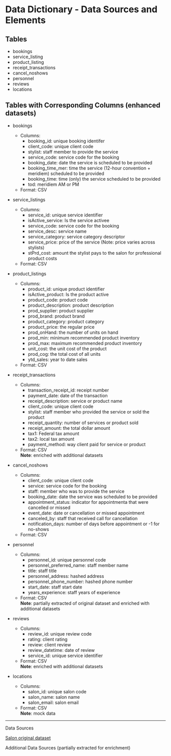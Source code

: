 # Data Dictionary - Data Sources and Elements

## Tables
- bookings
- service_listing
- product_listing
- receipt_transactions
- cancel_noshows
- personnel
- reviews
- locations

## Tables with Corresponding Columns (enhanced datasets)
* bookings 
  - Columns:
     - booking_id: unique booking identifer
     - client_code:	unique client code
     - stylist: staff member to provide the service
     - service_code: service code for the booking
     - booking_date: date the service is scheduled to be provided
     - booking_time_mer: time the service (12-hour convention + meridiem) scheduled to be provided
     - booking_time: time (only) the service scheduled to be provided
     - tod: meridiem AM or PM 
  - Format: CSV  

* service_listings
  - Columns:
     - service_id: unique service identifier	
     - isActive_service: Is the service activee	
     - service_code: service code for the booking	
     - service_desc: service name
     - service_category: service category descriptor	
     - service_price: price of the service (Note: price varies across stylists)
     - stPrd_cost: amount the stylist pays to the salon for professional product costs
  - Format: CSV   

* product_listings
  - Columns:
     - product_id: unique product identifier	
     - isActive_product: Is the product active	
     - product_code: product code 
     - product_description: product description
     - prod_supplier: product supplier
     - prod_brand: product brand	
     - product_category: product category
     - product_price: the regular price
     - prod_onHand: the number of units on hand
     - prod_min: minimum recommended product inventory	
     - prod_max: maximum recommended product inventory	
     - unit_cost: the unit cost of the product
     - prod_cog: the total cost of all units
     - ytd_sales: year to date sales
   - Format: CSV   

* receipt_transactions 
  - Columns:
     - transaction_receipt_id: receipt number
     - payment_date: date of the transaction
     - receipt_description: service or product name
     - client_code: unique client code
     - stylist: staff member who provided the service or sold the product
     - receipt_quantity: number of services or product sold
     - receipt_amount: the total dollar amount
     - tax1: Federal tax amount
     - tax2: local tax amount
     - payment_method: way client paid for service or product
   - Format: CSV   
      **Note**: enriched with additional datasets  

* cancel_noshows 
  - Columns:
     - client_code: unique client code
     - service: service code for the booking
     - staff: member who was to provide the service
     - booking_date: date the service was scheduled to be provided
     - appointment_status: indicator for appointmenta that were cancelled or missed
     - event_date: date or cancellation or missed appointment
     - canceled_by: staff that received call for cancellation
     - notification_days: number of days before appointment or -1 for no-shows
   - Format: CSV   

* personnel 
  - Columns:
     - personnel_id: unique personnel code	
     - personnel_preferred_name: staff member name
     - title: staff title
     - personnel_address: hashed address
     - personnel_phone_number: hashed phone number
     - start_date: staff start date	
     - years_experience: staff years of experience
   - Format: CSV   
      **Note**: partially extracted of original dataset and enriched with additional datasets  
      
* reviews
  - Columns:
     - review_id: unique review code
     - rating: client rating
     - review: client review
     - review_datetime: date of review
     - service_id: unique service identifier
   - Format: CSV   
      **Note**: enriched with additional datasets 

* locations
  - Columns:
     - salon_id: unique salon code
     - salon_name: salon name
     - salon_email: salon email
   - Format: CSV   
      **Note**: mock data     


----------
Data Sources

[Salon original dataset](https://www.kaggle.com/datasets/frederickferguson/hair-salon-no-show-data-set?select=Receipt+Transactions0.csv)

Additional Data Sources (partially extracted for enrichment)
[]()